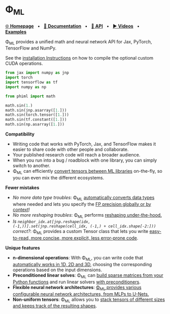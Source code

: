 # Φ<sub>ML</sub>

[🌐 **Homepage**](https://github.com/tum-pbs/PhiML)
&nbsp; • &nbsp; [📖 **Documentation**](https://tum-pbs.github.io/Φ<sub>ML</sub>/)
&nbsp; • &nbsp; [🔗 **API**](https://tum-pbs.github.io/Φ<sub>ML</sub>/phiml)
&nbsp; • &nbsp; [**▶ Videos**]()
&nbsp; • &nbsp; [<img src="https://www.tensorflow.org/images/colab_logo_32px.png" height=16>](https://colab.research.google.com/github/tum-pbs/PhiML/blob/main/docs/Examples.ipynb) [**Examples**](https://tum-pbs.github.io/Φ<sub>ML</sub>/Examples.html)

Φ<sub>ML</sub> provides a unified math and neural network API for Jax, PyTorch, TensorFlow and NumPy.

See the [installation Instructions](https://tum-pbs.github.io/Φ<sub>ML</sub>/Installation_Instructions.html) on how to compile the optional custom CUDA operations.

```python
from jax import numpy as jnp
import torch
import tensorflow as tf
import numpy as np

from phiml import math

math.sin(1.)
math.sin(jnp.asarray([1.]))
math.sin(torch.tensor([1.]))
math.sin(tf.constant([1.]))
math.sin(np.asarray([1.]))
```



**Compatibility**

* Writing code that works with PyTorch, Jax, and TensorFlow makes it easier to share code with other people and collaborate.
* Your published research code will reach a broader audience.
* When you run into a bug / roadblock with one library, you can simply switch to another.
* Φ<sub>ML</sub> can efficiently [convert tensors between ML libraries](https://tum-pbs.github.io/Φ<sub>ML</sub>/Convert.html) on-the-fly, so you can even mix the different ecosystems.


**Fewer mistakes**

* *No more data type troubles*: Φ<sub>ML</sub> [automatically converts data types](https://tum-pbs.github.io/Φ<sub>ML</sub>/Data_Types.html) where needed and lets you specify the [FP precision globally or by context](https://tum-pbs.github.io/Φ<sub>ML</sub>/Data_Types.html#Precision)!
* *No more reshaping troubles*: Φ<sub>ML</sub> performs [reshaping under-the-hood.](https://tum-pbs.github.io/Φ<sub>ML</sub>/Shapes.html)
* *Is `neighbor_idx.at[jnp.reshape(idx, (-1,))].set(jnp.reshape(cell_idx, (-1,) + cell_idx.shape[-2:]))` correct?*: Φ<sub>ML</sub> provides a custom Tensor class that lets you write [easy-to-read, more concise, more explicit, less error-prone code](https://tum-pbs.github.io/Φ<sub>ML</sub>/Tensors.html).

**Unique features**

* **n-dimensional operations**: With Φ<sub>ML</sub>, you can write code that [automatically works in 1D, 2D and 3D](https://tum-pbs.github.io/Φ<sub>ML</sub>/N_Dimensional.html), choosing the corresponding operations based on the input dimensions.
* **Preconditioned linear solves**: Φ<sub>ML</sub> can [build sparse matrices from your Python functions](https://tum-pbs.github.io/Φ<sub>ML</sub>/Matrices.html) and run linear solvers [with preconditioners](https://tum-pbs.github.io/Φ<sub>ML</sub>/Linear_Solves.html).
* **Flexible neural network architectures**: [Φ<sub>ML</sub> provides various configurable neural network architectures, from MLPs to U-Nets.](https://tum-pbs.github.io/Φ<sub>ML</sub>/Networks.html)
* **Non-uniform tensors**: Φ<sub>ML</sub> allows you to [stack tensors of different sizes and keeps track of the resulting shapes](https://tum-pbs.github.io/Φ<sub>ML</sub>/Non_Uniform.html).
